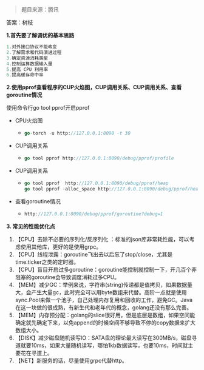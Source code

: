> 题目来源：腾讯

答案：树枝

**1.首先要了解调优的基本思路**

~~~ go
1.对外接口协议不能改变
2.了解需求和代码演进过程
3.确定资源消耗类型
4.控制运算数据输入量
5.提高 CPU 利用率
6.提高缓存命中率
~~~

**2.使用pprof查看程序的CUP火焰图，CUP调用关系、CUP调用关系、查看goroutine情况**

使用命令行go tool pprof开启pprof

- CPU火焰图

  - ~~~ go
    go-torch -u http://127.0.0.1:8090 -t 30
    ~~~

- CUP调用关系

  - ~~~ go
    go tool pprof http://127.0.0.1:8090/debug/pprof/profile
    ~~~

- CUP调用关系

  - ~~~ go
    go tool pprof  http://127.0.0.1:8090/debug/pprof/heap
    go tool pprof -alloc_space http://127.0.0.1:8090/debug/pprof/heap
    ~~~

- 查看goroutine情况

  - ~~~ go
    http://127.0.0.1:8090/debug/pprof/goroutine?debug=1
    ~~~

**3. 常见的性能优化点**

1. 【CPU】去除不必要的序列化/反序列化 ：标准的json库非常耗性能，可以考虑使用其他库，更好的是使用grpc。
2. 【CPU】线程泄露：goroutine飞出去以后忘了stop/close，尤其是time.ticker之类的定时器。
3. 【CPU】盲目开启过多goroutine：goroutine能控制就控制一下，开几百个非阻塞的goroutine会导致调度消耗过多CPU。
4. 【MEM】减少GC：举例来说，字符串(string)传递都是值拷贝，如果数据量大，会产生大量gc，此时完全可以用byte数组来代替。高阶一点就是使用sync.Pool来做一个池子，自己处理内存复用和回收的工作，避免GC。Java在这一块做的很成熟，有新生代和老年代的概念，golang还没有那么完善。
5. 【MEM】内存预分配：golang的slice很好用，但是底层是数组，如果空间能确定就先确定下来，以免append的时候空间不够导致不停的copy数据来扩大数组大小。
6. 【DISK】减少磁盘随机读写IO：SATA盘的理论最大读写在300MB/s，磁盘寻道就要10ms，如果大量随机读写，哪怕1kb数据读写，也要10ms，时间就主要花在寻道上。
7. 【NET】新服务的话，尽量使用grpc代替http。